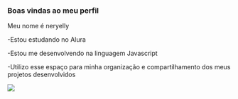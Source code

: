 ### Boas vindas ao meu perfil

Meu nome é  neryelly

-Estou estudando no Alura 

-Estou me desenvolvendo na linguagem Javascript

-Utilizo esse espaço para minha organização e compartilhamento dos meus projetos desenvolvidos 

![](https://media.tenor.com/LRAG43rdSlYAAAAi/anime.gif)
